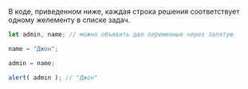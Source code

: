 В коде, приведенном ниже, каждая строка решения соответствует одному желементу в списке задач.

```js run
let admin, name; // можно объявить две переменные через запятую

name = "Джон";

admin = name;

alert( admin ); // "Джон"
```

